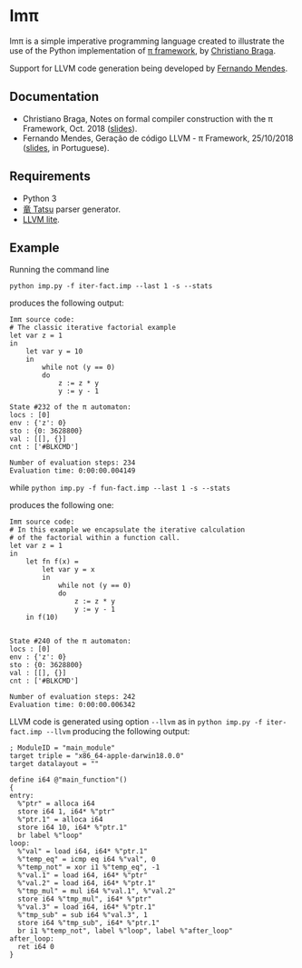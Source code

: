 # Imπ

Imπ is a simple imperative programming language created to illustrate the use of the Python implementation of [π framework](http://github/ChristianoBraga/PiFraework), by [Christiano Braga](http://github.com/ChristianoBraga).

Support for LLVM code generation being developed by [Fernando Mendes](https://github.com/fjmendes1994).

## Documentation

* Christiano Braga, Notes on formal compiler construction with the π Framework, Oct. 2018 ([slides](https://github.com/ChristianoBraga/PiFramework/blob/master/slides/slides.pdf)).
* Fernando Mendes, Geração de código LLVM - π Framework, 25/10/2018 ([slides](http://github.com/ChristianoBraga/PiFramework/blob/master/python/Pi_Framework___LLVM.pdf), in Portuguese).

## Requirements

* Python 3
* [竜 Tatsu](https://github.com/neogeny/TatSu) parser generator.
* [LLVM lite](https://github.com/numba/llvmlite).

## Example

Running the command line 

`python imp.py -f iter-fact.imp --last 1 -s --stats` 

produces the following output:

```shell
Imπ source code:
# The classic iterative factorial example
let var z = 1
in
    let var y = 10
    in
        while not (y == 0)
        do
            z := z * y
            y := y - 1

State #232 of the π automaton:
locs : [0]
env : {'z': 0}
sto : {0: 3628800}
val : [[], {}]
cnt : ['#BLKCMD']

Number of evaluation steps: 234
Evaluation time: 0:00:00.004149
```
while 
`python imp.py -f fun-fact.imp --last 1 -s --stats` 

produces the following one:

```shell
Imπ source code:
# In this example we encapsulate the iterative calculation
# of the factorial within a function call.
let var z = 1
in
    let fn f(x) =
        let var y = x
        in
            while not (y == 0)
            do
                z := z * y
                y := y - 1
    in f(10)


State #240 of the π automaton:
locs : [0]
env : {'z': 0}
sto : {0: 3628800}
val : [[], {}]
cnt : ['#BLKCMD']

Number of evaluation steps: 242
Evaluation time: 0:00:00.006342
```

LLVM code is generated using option `--llvm` as in
`python imp.py -f iter-fact.imp --llvm`
producing the following output:

```shell
; ModuleID = "main_module"
target triple = "x86_64-apple-darwin18.0.0"
target datalayout = ""

define i64 @"main_function"()
{
entry:
  %"ptr" = alloca i64
  store i64 1, i64* %"ptr"
  %"ptr.1" = alloca i64
  store i64 10, i64* %"ptr.1"
  br label %"loop"
loop:
  %"val" = load i64, i64* %"ptr.1"
  %"temp_eq" = icmp eq i64 %"val", 0
  %"temp_not" = xor i1 %"temp_eq", -1
  %"val.1" = load i64, i64* %"ptr"
  %"val.2" = load i64, i64* %"ptr.1"
  %"tmp_mul" = mul i64 %"val.1", %"val.2"
  store i64 %"tmp_mul", i64* %"ptr"
  %"val.3" = load i64, i64* %"ptr.1"
  %"tmp_sub" = sub i64 %"val.3", 1
  store i64 %"tmp_sub", i64* %"ptr.1"
  br i1 %"temp_not", label %"loop", label %"after_loop"
after_loop:
  ret i64 0
}
```
